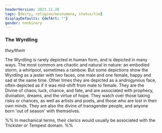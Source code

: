 ```yaml
---
headerVersion: 2023.11.20
tags: [deity, religion/mosnumena, status/tim]
displayDefaults: {defArt: ""}
gender: nonbinary
---
```

### The Wyrdling
*they/them*

The Wyrdling is rarely depicted in human form, and is depicted in many ways. The most common are chaotic and natural in nature: an embodied storm, a whirlpool, sometimes a rainbow. But some depictions show the Wyrdling as a jester with two faces, one male and one female, happy and sad at the same time. Other times they are depicted as a androgynous face, often depicted as if it was mid-shift from male to female. They are the Divine of chaos, luck, chance, and fate, and are associated with prophecy, divination, dreams, and the virtue of hope. They watch over those taking risks or chances, as well as artists and poets, and those who are lost in their own minds. They are also the divine of transgender people, and anyone born 'out of season' with themselves. 

%% In mechanical terms, their clerics would usually be associated with the Trickster or Tempest domain.
%%

